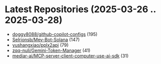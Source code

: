 # Latest Repositories (2025-03-26 .. 2025-03-28)

- [doggy8088/github-copilot-configs](https://github.com/doggy8088/github-copilot-configs) (195)
- [Selrionsb/Mev-Bot-Solana](https://github.com/Selrionsb/Mev-Bot-Solana) (147)
- [yushangxiao/pplx2api](https://github.com/yushangxiao/pplx2api) (79)
- [zqq-nuli/Gemini-Token-Manager](https://github.com/zqq-nuli/Gemini-Token-Manager) (41)
- [mediar-ai/MCP-server-client-computer-use-ai-sdk](https://github.com/mediar-ai/MCP-server-client-computer-use-ai-sdk) (31)
